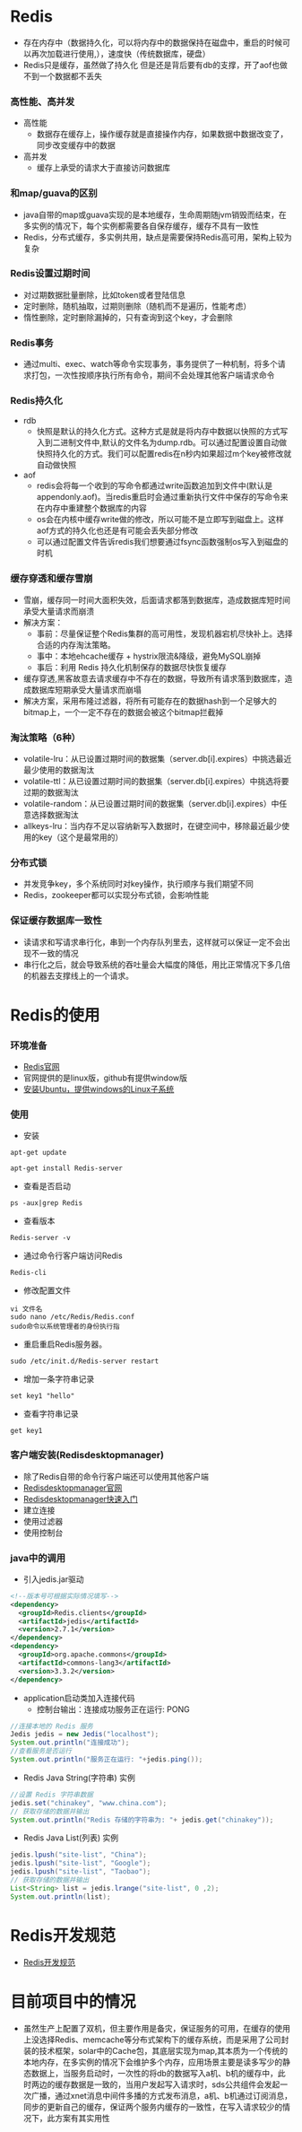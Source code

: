 # Redis
+ 存在内存中（数据持久化，可以将内存中的数据保持在磁盘中，重启的时候可以再次加载进行使用,），速度快（传统数据库，硬盘）
+ Redis只是缓存，虽然做了持久化 但是还是背后要有db的支撑，开了aof也做不到一个数据都不丢失
### 高性能、高并发
+ 高性能
  + 数据存在缓存上，操作缓存就是直接操作内存，如果数据中数据改变了，同步改变缓存中的数据
+ 高并发
  + 缓存上承受的请求大于直接访问数据库
### 和map/guava的区别
  + java自带的map或guava实现的是本地缓存，生命周期随jvm销毁而结束，在多实例的情况下，每个实例都需要各自保存缓存，缓存不具有一致性
  + Redis，分布式缓存，多实例共用，缺点是需要保持Redis高可用，架构上较为复杂
###  Redis设置过期时间
  + 对过期数据批量删除，比如token或者登陆信息
  + 定时删除，随机抽取，过期则删除（随机而不是遍历，性能考虑）
  + 惰性删除，定时删除漏掉的，只有查询到这个key，才会删除
### Redis事务
  + 通过multi、exec、watch等命令实现事务，事务提供了一种机制，将多个请求打包，一次性按顺序执行所有命令，期间不会处理其他客户端请求命令

### Redis持久化
+ rdb
  + 快照是默认的持久化方式。这种方式是就是将内存中数据以快照的方式写入到二进制文件中,默认的文件名为dump.rdb。可以通过配置设置自动做快照持久化的方式。我们可以配置redis在n秒内如果超过m个key被修改就自动做快照
+ aof
  + redis会将每一个收到的写命令都通过write函数追加到文件中(默认是appendonly.aof)。当redis重启时会通过重新执行文件中保存的写命令来在内存中重建整个数据库的内容
  + os会在内核中缓存write做的修改，所以可能不是立即写到磁盘上。这样aof方式的持久化也还是有可能会丢失部分修改
  + 可以通过配置文件告诉redis我们想要通过fsync函数强制os写入到磁盘的时机
### 缓存穿透和缓存雪崩
  + 雪崩，缓存同一时间大面积失效，后面请求都落到数据库，造成数据库短时间承受大量请求而崩溃
  + 解决方案：
    + 事前：尽量保证整个Redis集群的高可用性，发现机器宕机尽快补上。选择合适的内存淘汰策略。
    + 事中：本地ehcache缓存 + hystrix限流&降级，避免MySQL崩掉
    + 事后：利用 Redis 持久化机制保存的数据尽快恢复缓存
  + 缓存穿透,黑客故意去请求缓存中不存在的数据，导致所有请求落到数据库，造成数据库短期承受大量请求而崩塌
  + 解决方案，采用布隆过滤器，将所有可能存在的数据hash到一个足够大的bitmap上，一个一定不存在的数据会被这个bitmap拦截掉
### 淘汰策略（6种）
  + volatile-lru：从已设置过期时间的数据集（server.db[i].expires）中挑选最近最少使用的数据淘汰
  + volatile-ttl：从已设置过期时间的数据集（server.db[i].expires）中挑选将要过期的数据淘汰
  + volatile-random：从已设置过期时间的数据集（server.db[i].expires）中任意选择数据淘汰
  + allkeys-lru：当内存不足以容纳新写入数据时，在键空间中，移除最近最少使用的key（这个是最常用的）
### 分布式锁
  + 并发竞争key，多个系统同时对key操作，执行顺序与我们期望不同
  + Redis，zookeeper都可以实现分布式锁，会影响性能
### 保证缓存数据库一致性
  + 读请求和写请求串行化，串到一个内存队列里去，这样就可以保证一定不会出现不一致的情况
  + 串行化之后，就会导致系统的吞吐量会大幅度的降低，用比正常情况下多几倍的机器去支撑线上的一个请求。

# Redis的使用
### 环境准备
+ [Redis官网](https://Redis.io)
+ 官网提供的是linux版，github有提供window版
+ [安装Ubuntu，提供windows的Linux子系统](https://baijiahao.baidu.com/s?id=1608773578329225793&wfr=spider&for=pc)

### 使用
+ 安装
```
apt-get update

apt-get install Redis-server
```
+ 查看是否启动
```
ps -aux|grep Redis
```
+ 查看版本
```
Redis-server -v

```
+ 通过命令行客户端访问Redis
```
Redis-cli
```
+ 修改配置文件
```
vi 文件名
sudo nano /etc/Redis/Redis.conf
sudo命令以系统管理者的身份执行指
```
+ 重启重启Redis服务器。
```
sudo /etc/init.d/Redis-server restart
```
+ 增加一条字符串记录
```
set key1 "hello"
```
+ 查看字符串记录
```
get key1
```
### 客户端安装(Redisdesktopmanager)
+ 除了Redis自带的命令行客户端还可以使用其他客户端
+ [Redisdesktopmanager官网](https://Redisdesktop.com/download)
+ [Redisdesktopmanager快速入门](http://docs.Redisdesktop.com/en/latest/quick-start/)
+ 建立连接
+ 使用过滤器
+ 使用控制台

### java中的调用
+ 引入jedis.jar驱动
```xml
<!--版本号可根据实际情况填写-->
<dependency>
  <groupId>Redis.clients</groupId>
  <artifactId>jedis</artifactId>
  <version>2.7.1</version>
</dependency>
<dependency>
  <groupId>org.apache.commons</groupId>
  <artifactId>commons-lang3</artifactId>
  <version>3.3.2</version>
</dependency>
```
+ application启动类加入连接代码
  + 控制台输出：连接成功服务正在运行: PONG
```java
//连接本地的 Redis 服务
Jedis jedis = new Jedis("localhost");
System.out.println("连接成功");
//查看服务是否运行
System.out.println("服务正在运行: "+jedis.ping());
```
+ Redis Java String(字符串) 实例
```java
//设置 Redis 字符串数据
jedis.set("chinakey", "www.china.com");
// 获取存储的数据并输出
System.out.println("Redis 存储的字符串为: "+ jedis.get("chinakey"));
```
+ Redis Java List(列表) 实例
```java
jedis.lpush("site-list", "China");
jedis.lpush("site-list", "Google");
jedis.lpush("site-list", "Taobao");
// 获取存储的数据并输出
List<String> list = jedis.lrange("site-list", 0 ,2);
System.out.println(list);
```

# Redis开发规范
+ [Redis开发规范](https://mp.weixin.qq.com/s/lkQsOsqY3m4V_SCGksI_BQ)

# 目前项目中的情况
+ 虽然生产上配置了双机，但主要作用是备灾，保证服务的可用，在缓存的使用上没选择Redis、memcache等分布式架构下的缓存系统，而是采用了公司封装的技术框架，solar中的Cache包，其底层实现为map,其本质为一个传统的本地内存，在多实例的情况下会维护多个内存，应用场景主要是读多写少的静态数据上，当服务启动时，一次性的将db的数据写入a机、b机的缓存中，此时两边的缓存数据是一致的，当用户发起写入请求时，sds公共组件会发起一次广播，通过xnet消息中间件多播的方式发布消息，a机、b机通过订阅消息，同步的更新自己的缓存，保证两个服务内缓存的一致性，在写入请求较少的情况下，此方案有其实用性



